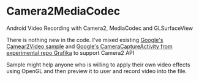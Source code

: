 # Camera2MediaCodec
Android Video Recording with Camera2, MediaCodec and GLSurfaceView

There is nothing new in the code. I've mixed existing [Google's Camear2Video sample](https://github.com/android/camera-samples/blob/master/Camera2Video) and [Google's CameraCaptureActivity from experimental repo Grafika](https://github.com/google/grafika/blob/master/app/src/main/java/com/android/grafika/CameraCaptureActivity.java) to support Camera2 API

Sample might help anyone who is willing to apply their own video effects using OpenGL and then preview it to user and record video into the file. 
